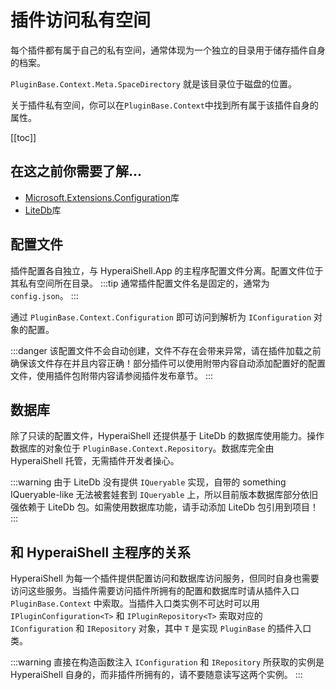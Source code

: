# 插件访问私有空间

每个插件都有属于自己的私有空间，通常体现为一个独立的目录用于储存插件自身的档案。

`PluginBase.Context.Meta.SpaceDirectory` 就是该目录位于磁盘的位置。

关于插件私有空间，你可以在`PluginBase.Context`中找到所有属于该插件自身的属性。

[[toc]]

## 在这之前你需要了解...

- [Microsoft.Extensions.Configuration](https://cn.bing.com/search?q=microsoft.extensions.configuration&cvid=cbf7f946487a4da7b404460f45f16586&FORM=ANAB01&PC=U531)库
- [LiteDb](https://www.litedb.org/)库

## 配置文件

插件配置各自独立，与 HyperaiShell.App 的主程序配置文件分离。配置文件位于其私有空间所在目录。
:::tip
通常插件配置文件名是固定的，通常为 `config.json`。
:::

通过 `PluginBase.Context.Configuration` 即可访问到解析为 `IConfiguration` 对象的配置。

:::danger
该配置文件不会自动创建，文件不存在会带来异常，请在插件加载之前确保该文件存在并且内容正确！部分插件可以使用附带内容自动添加配置好的配置文件，使用插件包附带内容请参阅插件发布章节。
:::

## 数据库

除了只读的配置文件，HyperaiShell 还提供基于 LiteDb 的数据库使用能力。操作数据库的对象位于 `PluginBase.Context.Repository`。数据库完全由 HyperaiShell 托管，无需插件开发者操心。

:::warning
由于 LiteDb 没有提供 `IQueryable` 实现，自带的 something IQueryable-like 无法被套娃套到 `IQueryable` 上，所以目前版本数据库部分依旧强依赖于 LiteDb 包。如需使用数据库功能，请手动添加 LiteDb 包引用到项目！
:::

## 和 HyperaiShell 主程序的关系

HyperaiShell 为每一个插件提供配置访问和数据库访问服务，但同时自身也需要访问这些服务。当插件需要访问插件所拥有的配置和数据库时请从插件入口 `PluginBase.Context` 中索取。当插件入口类实例不可达时可以用 `IPluginConfiguration<T>` 和 `IPluginRepository<T>` 索取对应的 `IConfiguration` 和 `IRepository` 对象，其中 `T` 是实现 `PluginBase` 的插件入口类。

:::warning
直接在构造函数注入 `IConfiguration` 和 `IRepository` 所获取的实例是 HyperaiShell 自身的，而非插件所拥有的，请不要随意读写这两个实例。
:::